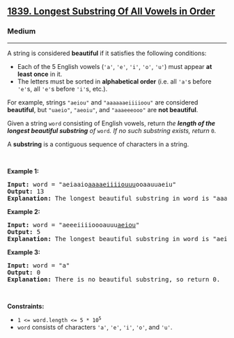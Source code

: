 <h2><a href="https://leetcode.com/problems/longest-substring-of-all-vowels-in-order/">1839. Longest Substring Of All Vowels in Order</a></h2><h3>Medium</h3><hr><div style="user-select: auto;"><p style="user-select: auto;">A string is considered <strong style="user-select: auto;">beautiful</strong> if it satisfies the following conditions:</p>

<ul style="user-select: auto;">
	<li style="user-select: auto;">Each of the 5 English vowels (<code style="user-select: auto;">'a'</code>, <code style="user-select: auto;">'e'</code>, <code style="user-select: auto;">'i'</code>, <code style="user-select: auto;">'o'</code>, <code style="user-select: auto;">'u'</code>) must appear <strong style="user-select: auto;">at least once</strong> in it.</li>
	<li style="user-select: auto;">The letters must be sorted in <strong style="user-select: auto;">alphabetical order</strong> (i.e. all <code style="user-select: auto;">'a'</code>s before <code style="user-select: auto;">'e'</code>s, all <code style="user-select: auto;">'e'</code>s before <code style="user-select: auto;">'i'</code>s, etc.).</li>
</ul>

<p style="user-select: auto;">For example, strings <code style="user-select: auto;">"aeiou"</code> and <code style="user-select: auto;">"aaaaaaeiiiioou"</code> are considered <strong style="user-select: auto;">beautiful</strong>, but <code style="user-select: auto;">"uaeio"</code>, <code style="user-select: auto;">"aeoiu"</code>, and <code style="user-select: auto;">"aaaeeeooo"</code> are <strong style="user-select: auto;">not beautiful</strong>.</p>

<p style="user-select: auto;">Given a string <code style="user-select: auto;">word</code> consisting of English vowels, return <em style="user-select: auto;">the <strong style="user-select: auto;">length of the longest beautiful substring</strong> of </em><code style="user-select: auto;">word</code><em style="user-select: auto;">. If no such substring exists, return </em><code style="user-select: auto;">0</code>.</p>

<p style="user-select: auto;">A <strong style="user-select: auto;">substring</strong> is a contiguous sequence of characters in a string.</p>

<p style="user-select: auto;">&nbsp;</p>
<p style="user-select: auto;"><strong style="user-select: auto;">Example 1:</strong></p>

<pre style="user-select: auto;"><strong style="user-select: auto;">Input:</strong> word = "aeiaaio<u style="user-select: auto;">aaaaeiiiiouuu</u>ooaauuaeiu"
<strong style="user-select: auto;">Output:</strong> 13
<b style="user-select: auto;">Explanation:</b> The longest beautiful substring in word is "aaaaeiiiiouuu" of length 13.</pre>

<p style="user-select: auto;"><strong style="user-select: auto;">Example 2:</strong></p>

<pre style="user-select: auto;"><strong style="user-select: auto;">Input:</strong> word = "aeeeiiiioooauuu<u style="user-select: auto;">aeiou</u>"
<strong style="user-select: auto;">Output:</strong> 5
<b style="user-select: auto;">Explanation:</b> The longest beautiful substring in word is "aeiou" of length 5.
</pre>

<p style="user-select: auto;"><strong style="user-select: auto;">Example 3:</strong></p>

<pre style="user-select: auto;"><strong style="user-select: auto;">Input:</strong> word = "a"
<strong style="user-select: auto;">Output:</strong> 0
<b style="user-select: auto;">Explanation:</b> There is no beautiful substring, so return 0.
</pre>

<p style="user-select: auto;">&nbsp;</p>
<p style="user-select: auto;"><strong style="user-select: auto;">Constraints:</strong></p>

<ul style="user-select: auto;">
	<li style="user-select: auto;"><code style="user-select: auto;">1 &lt;= word.length &lt;= 5 * 10<sup style="user-select: auto;">5</sup></code></li>
	<li style="user-select: auto;"><code style="user-select: auto;">word</code> consists of characters <code style="user-select: auto;">'a'</code>, <code style="user-select: auto;">'e'</code>, <code style="user-select: auto;">'i'</code>, <code style="user-select: auto;">'o'</code>, and <code style="user-select: auto;">'u'</code>.</li>
</ul>
</div>